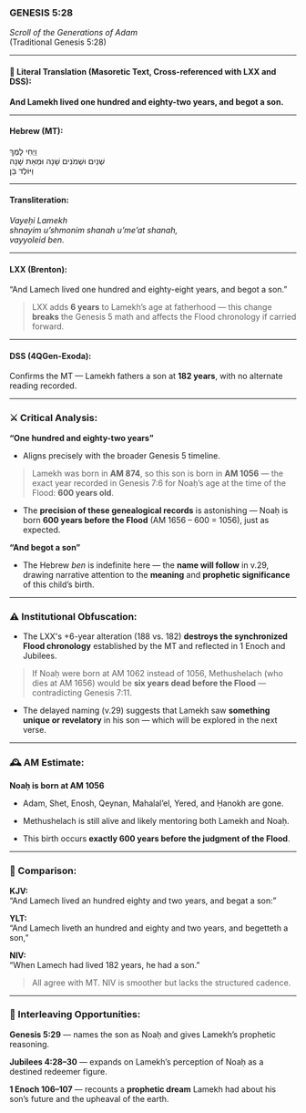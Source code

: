 ### **GENESIS 5:28**

_Scroll of the Generations of Adam_  
(Traditional Genesis 5:28)

---

#### 📜 Literal Translation (Masoretic Text, Cross-referenced with LXX and DSS):

**And Lamekh lived one hundred and eighty-two years, and begot a son.**

---

#### Hebrew (MT):

וַיְחִי לָמֶךְ  
שְׁנַיִם וּשְׁמֹנִים שָׁנָה וּמְאַת שָׁנָה  
וַיּוֹלֶד בֵּן

---

#### Transliteration:

_Vayeḥi Lamekh  
shnayim u’shmonim shanah u’me’at shanah,  
vayyoleid ben._

---

#### LXX (Brenton):

“And Lamech lived one hundred and eighty-eight years, and begot a son.”

> LXX adds **6 years** to Lamekh’s age at fatherhood — this change **breaks** the Genesis 5 math and affects the Flood chronology if carried forward.

---

#### DSS (4QGen-Exoda):

Confirms the MT — Lamekh fathers a son at **182 years**, with no alternate reading recorded.

---

### ⚔️ Critical Analysis:

**“One hundred and eighty-two years”**

- Aligns precisely with the broader Genesis 5 timeline.
    

> Lamekh was born in **AM 874**, so this son is born in **AM 1056** — the exact year recorded in Genesis 7:6 for Noaḥ’s age at the time of the Flood: **600 years old**.

- The **precision of these genealogical records** is astonishing — Noaḥ is born **600 years before the Flood** (AM 1656 – 600 = 1056), just as expected.
    

**“And begot a son”**

- The Hebrew _ben_ is indefinite here — the **name will follow** in v.29, drawing narrative attention to the **meaning** and **prophetic significance** of this child’s birth.
    

---

### ⚠️ Institutional Obfuscation:

- The LXX's +6-year alteration (188 vs. 182) **destroys the synchronized Flood chronology** established by the MT and reflected in 1 Enoch and Jubilees.
    

> If Noaḥ were born at AM 1062 instead of 1056, Methushelach (who dies at AM 1656) would be **six years dead before the Flood** — contradicting Genesis 7:11.

- The delayed naming (v.29) suggests that Lamekh saw **something unique or revelatory** in his son — which will be explored in the next verse.
    

---

### 🕰️ AM Estimate:

**Noaḥ is born at AM 1056**

- Adam, Shet, Enosh, Qeynan, Mahalal’el, Yered, and Ḥanokh are gone.
    
- Methushelach is still alive and likely mentoring both Lamekh and Noaḥ.
    
- This birth occurs **exactly 600 years before the judgment of the Flood**.
    

---

### 📖 Comparison:

**KJV:**  
“And Lamech lived an hundred eighty and two years, and begat a son:”

**YLT:**  
“And Lamech liveth an hundred and eighty and two years, and begetteth a son,”

**NIV:**  
“When Lamech had lived 182 years, he had a son.”

> All agree with MT. NIV is smoother but lacks the structured cadence.

---

### 🔗 Interleaving Opportunities:

**Genesis 5:29** — names the son as Noaḥ and gives Lamekh’s prophetic reasoning.

**Jubilees 4:28–30** — expands on Lamekh’s perception of Noaḥ as a destined redeemer figure.

**1 Enoch 106–107** — recounts a **prophetic dream** Lamekh had about his son’s future and the upheaval of the earth.